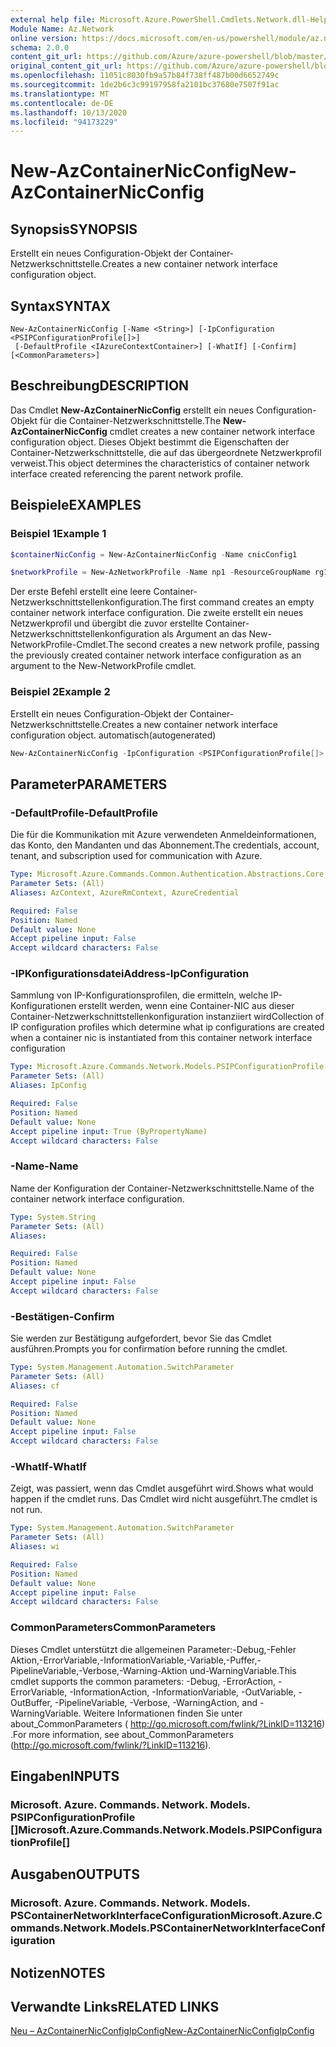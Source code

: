 ```yaml
---
external help file: Microsoft.Azure.PowerShell.Cmdlets.Network.dll-Help.xml
Module Name: Az.Network
online version: https://docs.microsoft.com/en-us/powershell/module/az.network/new-AzContainerNicconfig
schema: 2.0.0
content_git_url: https://github.com/Azure/azure-powershell/blob/master/src/Network/Network/help/New-AzContainerNicConfig.md
original_content_git_url: https://github.com/Azure/azure-powershell/blob/master/src/Network/Network/help/New-AzContainerNicConfig.md
ms.openlocfilehash: 11051c8030fb9a57b84f738ff487b00d6652749c
ms.sourcegitcommit: 1de2b6c3c99197958fa2101bc37680e7507f91ac
ms.translationtype: MT
ms.contentlocale: de-DE
ms.lasthandoff: 10/13/2020
ms.locfileid: "94173229"
---
```

# <span data-ttu-id="b854d-101">New-AzContainerNicConfig</span><span class="sxs-lookup"><span data-stu-id="b854d-101">New-AzContainerNicConfig</span></span>

## <span data-ttu-id="b854d-102">Synopsis</span><span class="sxs-lookup"><span data-stu-id="b854d-102">SYNOPSIS</span></span>
<span data-ttu-id="b854d-103">Erstellt ein neues Configuration-Objekt der Container-Netzwerkschnittstelle.</span><span class="sxs-lookup"><span data-stu-id="b854d-103">Creates a new container network interface configuration object.</span></span>

## <span data-ttu-id="b854d-104">Syntax</span><span class="sxs-lookup"><span data-stu-id="b854d-104">SYNTAX</span></span>

```
New-AzContainerNicConfig [-Name <String>] [-IpConfiguration <PSIPConfigurationProfile[]>]
 [-DefaultProfile <IAzureContextContainer>] [-WhatIf] [-Confirm] [<CommonParameters>]
```

## <span data-ttu-id="b854d-105">Beschreibung</span><span class="sxs-lookup"><span data-stu-id="b854d-105">DESCRIPTION</span></span>
<span data-ttu-id="b854d-106">Das Cmdlet **New-AzContainerNicConfig** erstellt ein neues Configuration-Objekt für die Container-Netzwerkschnittstelle.</span><span class="sxs-lookup"><span data-stu-id="b854d-106">The **New-AzContainerNicConfig** cmdlet creates a new container network interface configuration object.</span></span> <span data-ttu-id="b854d-107">Dieses Objekt bestimmt die Eigenschaften der Container-Netzwerkschnittstelle, die auf das übergeordnete Netzwerkprofil verweist.</span><span class="sxs-lookup"><span data-stu-id="b854d-107">This object determines the characteristics of container network interface created referencing the parent network profile.</span></span>

## <span data-ttu-id="b854d-108">Beispiele</span><span class="sxs-lookup"><span data-stu-id="b854d-108">EXAMPLES</span></span>

### <span data-ttu-id="b854d-109">Beispiel 1</span><span class="sxs-lookup"><span data-stu-id="b854d-109">Example 1</span></span>
```powershell
$containerNicConfig = New-AzContainerNicConfig -Name cnicConfig1

$networkProfile = New-AzNetworkProfile -Name np1 -ResourceGroupName rg1 -Location westus -ContainerNetworkInterfaceConfiguration $containerNicConfig
```

<span data-ttu-id="b854d-110">Der erste Befehl erstellt eine leere Container-Netzwerkschnittstellenkonfiguration.</span><span class="sxs-lookup"><span data-stu-id="b854d-110">The first command creates an empty container network interface configuration.</span></span> <span data-ttu-id="b854d-111">Die zweite erstellt ein neues Netzwerkprofil und übergibt die zuvor erstellte Container-Netzwerkschnittstellenkonfiguration als Argument an das New-NetworkProfile-Cmdlet.</span><span class="sxs-lookup"><span data-stu-id="b854d-111">The second creates a new network profile, passing the previously created container network interface configuration as an argument to the New-NetworkProfile cmdlet.</span></span>

### <span data-ttu-id="b854d-112">Beispiel 2</span><span class="sxs-lookup"><span data-stu-id="b854d-112">Example 2</span></span>

<span data-ttu-id="b854d-113">Erstellt ein neues Configuration-Objekt der Container-Netzwerkschnittstelle.</span><span class="sxs-lookup"><span data-stu-id="b854d-113">Creates a new container network interface configuration object.</span></span> <span data-ttu-id="b854d-114">automatisch</span><span class="sxs-lookup"><span data-stu-id="b854d-114">(autogenerated)</span></span>

<!-- Aladdin Generated Example -->
```powershell
New-AzContainerNicConfig -IpConfiguration <PSIPConfigurationProfile[]> -Name cnic
```

## <span data-ttu-id="b854d-115">Parameter</span><span class="sxs-lookup"><span data-stu-id="b854d-115">PARAMETERS</span></span>

### <span data-ttu-id="b854d-116">-DefaultProfile</span><span class="sxs-lookup"><span data-stu-id="b854d-116">-DefaultProfile</span></span>
<span data-ttu-id="b854d-117">Die für die Kommunikation mit Azure verwendeten Anmeldeinformationen, das Konto, den Mandanten und das Abonnement.</span><span class="sxs-lookup"><span data-stu-id="b854d-117">The credentials, account, tenant, and subscription used for communication with Azure.</span></span>

```yaml
Type: Microsoft.Azure.Commands.Common.Authentication.Abstractions.Core.IAzureContextContainer
Parameter Sets: (All)
Aliases: AzContext, AzureRmContext, AzureCredential

Required: False
Position: Named
Default value: None
Accept pipeline input: False
Accept wildcard characters: False
```

### <span data-ttu-id="b854d-118">-IPKonfigurationsdateiAddress</span><span class="sxs-lookup"><span data-stu-id="b854d-118">-IpConfiguration</span></span>
<span data-ttu-id="b854d-119">Sammlung von IP-Konfigurationsprofilen, die ermitteln, welche IP-Konfigurationen erstellt werden, wenn eine Container-NIC aus dieser Container-Netzwerkschnittstellenkonfiguration instanziiert wird</span><span class="sxs-lookup"><span data-stu-id="b854d-119">Collection of IP configuration profiles which determine what ip configurations are created when a container nic is instantiated from this container network interface configuration</span></span>

```yaml
Type: Microsoft.Azure.Commands.Network.Models.PSIPConfigurationProfile[]
Parameter Sets: (All)
Aliases: IpConfig

Required: False
Position: Named
Default value: None
Accept pipeline input: True (ByPropertyName)
Accept wildcard characters: False
```

### <span data-ttu-id="b854d-120">-Name</span><span class="sxs-lookup"><span data-stu-id="b854d-120">-Name</span></span>
<span data-ttu-id="b854d-121">Name der Konfiguration der Container-Netzwerkschnittstelle.</span><span class="sxs-lookup"><span data-stu-id="b854d-121">Name of the container network interface configuration.</span></span>

```yaml
Type: System.String
Parameter Sets: (All)
Aliases:

Required: False
Position: Named
Default value: None
Accept pipeline input: False
Accept wildcard characters: False
```

### <span data-ttu-id="b854d-122">-Bestätigen</span><span class="sxs-lookup"><span data-stu-id="b854d-122">-Confirm</span></span>
<span data-ttu-id="b854d-123">Sie werden zur Bestätigung aufgefordert, bevor Sie das Cmdlet ausführen.</span><span class="sxs-lookup"><span data-stu-id="b854d-123">Prompts you for confirmation before running the cmdlet.</span></span>

```yaml
Type: System.Management.Automation.SwitchParameter
Parameter Sets: (All)
Aliases: cf

Required: False
Position: Named
Default value: None
Accept pipeline input: False
Accept wildcard characters: False
```

### <span data-ttu-id="b854d-124">-WhatIf</span><span class="sxs-lookup"><span data-stu-id="b854d-124">-WhatIf</span></span>
<span data-ttu-id="b854d-125">Zeigt, was passiert, wenn das Cmdlet ausgeführt wird.</span><span class="sxs-lookup"><span data-stu-id="b854d-125">Shows what would happen if the cmdlet runs.</span></span>
<span data-ttu-id="b854d-126">Das Cmdlet wird nicht ausgeführt.</span><span class="sxs-lookup"><span data-stu-id="b854d-126">The cmdlet is not run.</span></span>

```yaml
Type: System.Management.Automation.SwitchParameter
Parameter Sets: (All)
Aliases: wi

Required: False
Position: Named
Default value: None
Accept pipeline input: False
Accept wildcard characters: False
```

### <span data-ttu-id="b854d-127">CommonParameters</span><span class="sxs-lookup"><span data-stu-id="b854d-127">CommonParameters</span></span>
<span data-ttu-id="b854d-128">Dieses Cmdlet unterstützt die allgemeinen Parameter:-Debug,-Fehler Aktion,-ErrorVariable,-InformationVariable,-Variable,-Puffer,-PipelineVariable,-Verbose,-Warning-Aktion und-WarningVariable.</span><span class="sxs-lookup"><span data-stu-id="b854d-128">This cmdlet supports the common parameters: -Debug, -ErrorAction, -ErrorVariable, -InformationAction, -InformationVariable, -OutVariable, -OutBuffer, -PipelineVariable, -Verbose, -WarningAction, and -WarningVariable.</span></span> <span data-ttu-id="b854d-129">Weitere Informationen finden Sie unter about_CommonParameters ( http://go.microsoft.com/fwlink/?LinkID=113216) .</span><span class="sxs-lookup"><span data-stu-id="b854d-129">For more information, see about_CommonParameters (http://go.microsoft.com/fwlink/?LinkID=113216).</span></span>

## <span data-ttu-id="b854d-130">Eingaben</span><span class="sxs-lookup"><span data-stu-id="b854d-130">INPUTS</span></span>

### <span data-ttu-id="b854d-131">Microsoft. Azure. Commands. Network. Models. PSIPConfigurationProfile []</span><span class="sxs-lookup"><span data-stu-id="b854d-131">Microsoft.Azure.Commands.Network.Models.PSIPConfigurationProfile[]</span></span>

## <span data-ttu-id="b854d-132">Ausgaben</span><span class="sxs-lookup"><span data-stu-id="b854d-132">OUTPUTS</span></span>

### <span data-ttu-id="b854d-133">Microsoft. Azure. Commands. Network. Models. PSContainerNetworkInterfaceConfiguration</span><span class="sxs-lookup"><span data-stu-id="b854d-133">Microsoft.Azure.Commands.Network.Models.PSContainerNetworkInterfaceConfiguration</span></span>

## <span data-ttu-id="b854d-134">Notizen</span><span class="sxs-lookup"><span data-stu-id="b854d-134">NOTES</span></span>

## <span data-ttu-id="b854d-135">Verwandte Links</span><span class="sxs-lookup"><span data-stu-id="b854d-135">RELATED LINKS</span></span>

[<span data-ttu-id="b854d-136">Neu – AzContainerNicConfigIpConfig</span><span class="sxs-lookup"><span data-stu-id="b854d-136">New-AzContainerNicConfigIpConfig</span></span>](./New-AzContainerNicConfigIpConfig.md)
